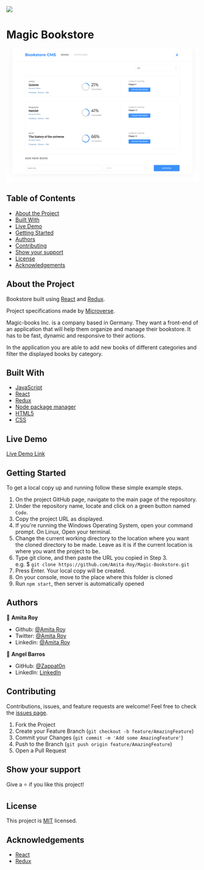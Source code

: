 ![](https://img.shields.io/badge/Microverse-blueviolet)

# Magic Bookstore

![Top Page Screenshot](./screenshots/BookStore.png)

## Table of Contents

- [About the Project](#about-the-project)
- [Built With](#built-with)
- [Live Demo](#live-demo)
- [Getting Started](#getting-started)
- [Authors](#authors)
- [Contributing](#contributing)
- [Show your support](#show-your-support)
- [License](#license)
- [Acknowledgements](#acknowledgements)

## About the Project

Bookstore built using [React](https://reactjs.org/) and [Redux](https://redux.js.org/).

Project specifications made by [Microverse](https://www.microverse.org/).

Magic-books Inc. is a company based in Germany. They want a front-end of an application that will help them organize and manage their bookstore. It has to be fast, dynamic and responsive to their actions.

In the application you are able to add new books of different categories and filter the displayed books by category.

## Built With

- [JavaScript](https://en.wikipedia.org/wiki/JavaScript)
- [React](https://reactjs.org/)
- [Redux](https://redux.js.org/)
- [Node package manager](https://www.npmjs.com/)
- [HTML5](https://en.wikipedia.org/wiki/HTML5)
- [CSS](https://www.w3schools.com/Css/)

## Live Demo

[Live Demo Link](https://magic-bookstore111.herokuapp.com/)

## Getting Started

To get a local copy up and running follow these simple example steps.

1. On the project GitHub page, navigate to the main page of the repository.
2. Under the repository name, locate and click on a green button named `Code`.
3. Copy the project URL as displayed.
4. If you're running the Windows Operating System, open your command prompt. On Linux, Open your terminal.
5. Change the current working directory to the location where you want the cloned directory to be made. Leave as it is if the current location is where you want the project to be.
6. Type git clone, and then paste the URL you copied in Step 3. <br>
   e.g. $ `git clone https://github.com/Amita-Roy/Magic-Bookstore.git`
7. Press Enter. Your local copy will be created.
8. On your console, move to the place where this folder is cloned
9. Run `npm start`, then server is automatically opened

## Authors

👤 **Amita Roy**

- Github: [@Amita Roy](https://github.com/Amita-Roy)
- Twitter: [@Amita Roy](https://twitter.com/AmitaRoy14)
- Linkedin: [@Amita Roy](https://www.linkedin.com/in/amita-roy-3b823b68/)

👤 **Angel Barros**

- GitHub: [@Zappat0n](https://github.com/Zappat0n)
- LinkedIn: [LinkedIn](https://www.linkedin.com/in/angel-barros/)

## Contributing

Contributions, issues, and feature requests are welcome!
Feel free to check the [issues page](../../issues).

1. Fork the Project
2. Create your Feature Branch (`git checkout -b feature/AmazingFeature`)
3. Commit your Changes (`git commit -m 'Add some AmazingFeature'`)
4. Push to the Branch (`git push origin feature/AmazingFeature`)
5. Open a Pull Request

## Show your support

Give a ⭐️ if you like this project!

## License

This project is [MIT](./LICENSE) licensed.

## Acknowledgements

- [React](https://reactjs.org/)
- [Redux](https://redux.js.org/)

